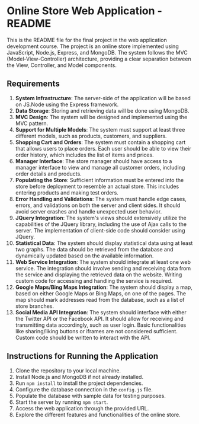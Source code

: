 # Online Store Web Application - README

This is the README file for the final project in the web application development course. The project is an online store implemented using JavaScript, Node.js, Express, and MongoDB. The system follows the MVC (Model-View-Controller) architecture, providing a clear separation between the View, Controller, and Model components.

## Requirements

1. **System Infrastructure**: The server-side of the application will be based on JS.Node using the Express framework.
2. **Data Storage**: Storing and retrieving data will be done using MongoDB.
3. **MVC Design**: The system will be designed and implemented using the MVC pattern.
4. **Support for Multiple Models**: The system must support at least three different models, such as products, customers, and suppliers.
5. **Shopping Cart and Orders**: The system must contain a shopping cart that allows users to place orders. Each user should be able to view their order history, which includes the list of items and prices.
6. **Manager Interface**: The store manager should have access to a manager interface to view and manage all customer orders, including order details and products.
7. **Populating the Store**: Sufficient information must be entered into the store before deployment to resemble an actual store. This includes entering products and making test orders.
8. **Error Handling and Validations**: The system must handle edge cases, errors, and validations on both the server and client sides. It should avoid server crashes and handle unexpected user behavior.
9. **JQuery Integration**: The system's views should extensively utilize the capabilities of the JQuery library, including the use of Ajax calls to the server. The implementation of client-side code should consider using JQuery.
10. **Statistical Data**: The system should display statistical data using at least two graphs. The data should be retrieved from the database and dynamically updated based on the available information.
11. **Web Service Integration**: The system should integrate at least one web service. The integration should involve sending and receiving data from the service and displaying the retrieved data on the website. Writing custom code for accessing and handling the service is required.
12. **Google Maps/Bing Maps Integration**: The system should display a map, based on either Google Maps or Bing Maps, on one of the pages. The map should mark addresses read from the database, such as a list of store branches.
13. **Social Media API Integration**: The system should interface with either the Twitter API or the Facebook API. It should allow for receiving and transmitting data accordingly, such as user login. Basic functionalities like sharing/liking buttons or iframes are not considered sufficient. Custom code should be written to interact with the API.

## Instructions for Running the Application

1. Clone the repository to your local machine.
2. Install Node.js and MongoDB if not already installed.
3. Run `npm install` to install the project dependencies.
4. Configure the database connection in the `config.js` file.
5. Populate the database with sample data for testing purposes.
6. Start the server by running `npm start`.
7. Access the web application through the provided URL.
8. Explore the different features and functionalities of the online store.

